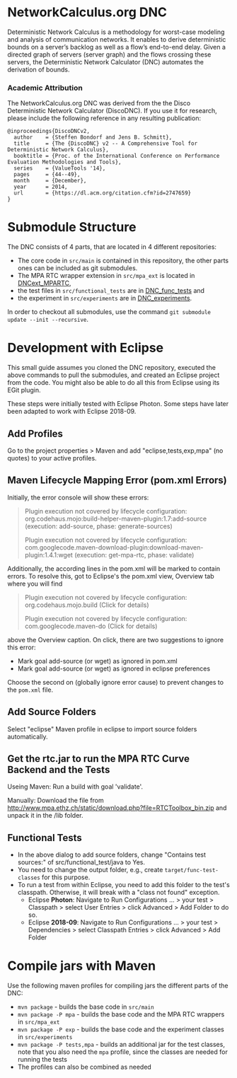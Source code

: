# NetworkCalculus.org DNC

Deterministic Network Calculus is a methodology for worst-case modeling and analysis of communication networks. It enables to derive deterministic bounds on a server’s backlog as well as a flow’s end-to-end delay. Given a directed graph of servers (server graph) and the flows crossing these servers, the Deterministic Network Calculator (DNC) automates the derivation of bounds.

### Academic Attribution

The NetworkCalculus.org DNC was derived from the the Disco Deterministic Network Calculator (DiscoDNC). If you use it for research, please include the following reference in any resulting publication:

```plain
@inproceedings{DiscoDNCv2,
  author    = {Steffen Bondorf and Jens B. Schmitt},
  title     = {The {DiscoDNC} v2 -- A Comprehensive Tool for Deterministic Network Calculus},
  booktitle = {Proc. of the International Conference on Performance Evaluation Methodologies and Tools},
  series    = {ValueTools '14},
  pages     = {44--49},
  month     = {December},
  year      = 2014,
  url       = {https://dl.acm.org/citation.cfm?id=2747659}
}
```

# Submodule Structure

The DNC consists of 4 parts, that are located in 4 different repositories:
 
* The core code in `src/main` is contained in this repository, the other parts ones can be included as git submodules. 
* The MPA RTC wrapper extension in `src/mpa_ext` is located in [DNCext\_MPARTC](https://github.com/NetCal/DNCext_MPARTC), 
* the test files in `src/functional_tests` are in [DNC\_func\_tests](https://github.com/NetCal/DNC_func_tests) and 
* the experiment in `src/experiments` are in [DNC\_experiments](https://github.com/NetCal/DNC_experiments). 

In order to checkout all submodules, use the command `git submodule update --init --recursive`.

# Development with Eclipse
This small guide assumes you cloned the DNC repository, executed the above commands to pull the submodules, and created an Eclipse project from the code.
You might also be able to do all this from Eclipse using its EGit plugin.

These steps were initially tested with Eclipse Photon. Some steps have later been adapted to work with Eclipse 2018-09.

## Add Profiles
Go to the project properties > Maven and add "eclipse,tests,exp,mpa" (no quotes) to your active profiles.

## Maven Lifecycle Mapping Error (pom.xml Errors)
Initially, the error console will show these errors:<br />
> Plugin execution not covered by lifecycle configuration: org.codehaus.mojo:build-helper-maven-plugin:1.7:add-source (execution: add-source, phase: generate-sources)
>
> Plugin execution not covered by lifecycle configuration: com.googlecode.maven-download-plugin:download-maven-plugin:1.4.1:wget (execution: get-mpa-rtc, phase: validate)

Additionally, the according lines in the pom.xml will be marked to contain errors.
To resolve this, got to Eclipse's the pom.xml view, Overview tab where you will find 
> Plugin execution not covered by lifecycle configuration: org.codehaus.mojo.build (Click for details)
>
> Plugin execution not covered by lifecycle configuration: com.googlecode.maven-do (Click for details)

above the Overview caption.
On click, there are two suggestions to ignore this error:

* Mark goal add-source (or wget) as ignored in pom.xml
* Mark goal add-source (or wget) as ignored in eclipse preferences

Choose the second on (globally ignore error cause) to prevent changes to the `pom.xml` file.

## Add Source Folders
Select "eclipse" Maven profile in eclipse to import source folders automatically.

## Get the rtc.jar to run the MPA RTC Curve Backend and the Tests 
Useing Maven: Run a build with goal 'validate'.

Manually: Download the file from http://www.mpa.ethz.ch/static/download.php?file=RTCToolbox_bin.zip and unpack it in the /lib folder. 

## Functional Tests
* In the above dialog to add source folders, change "Contains test sources:" of src/functional_test/java to Yes.
* You need to change the output folder, e.g., create `target/func-test-classes` for this purpose.
* To run a test from within Eclipse, you need to add this folder to the test's classpath. Otherwise, it will break with a "class not found" exception.
  * Eclipse **Photon**:  Navigate to Run Configurations ... > your test > Classpath > select User Entries > click Advanced > Add Folder to do so.
  * Eclipse **2018-09**: Navigate to Run Configurations ... > your test > Dependencies > select Classpath Entries > click Advanced > Add Folder 

# Compile jars with Maven

Use the following maven profiles for compiling jars the different parts of the DNC:

* `mvn package` - builds the base code in `src/main`
* `mvn package -P mpa` - builds the base code and the MPA RTC wrappers in `src/mpa_ext`
* `mvn package -P exp` - builds the base code and the experiment classes in `src/experiments`
* `mvn package -P tests,mpa` - builds an additional jar for the test classes, note that you also need the `mpa` profile, since the classes are needed for running the tests
* The profiles can also be combined as needed
